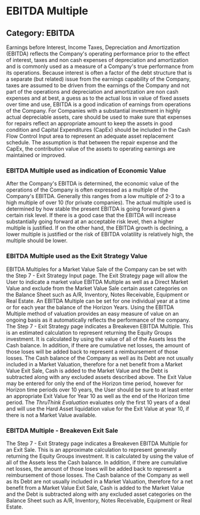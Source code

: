 # EBITDA Multiple
## Category: EBITDA
Earnings before Interest, Income Taxes, Depreciation and Amortization (EBITDA) reflects the Company's operating performance prior to the effect of interest, taxes and non cash expenses of depreciation and amortization and is commonly used as a measure of a Company's true performance from its operations.
Because interest is often a factor of the debt structure that is a separate (but related) issue from the earnings capability of the Company, taxes are assumed to be driven from the earnings of the Company and not part of the operations and depreciation and amortization are non cash expenses and at best, a guess as to the actual loss in value of fixed assets over time and use, EBITDA is a good indication of earnings from operations of the Company.
For Companies with a substantial investment in highly actual depreciable assets, care should be used to make sure that expenses for repairs reflect an appropriate amount to keep the assets in good condition and Capital Expenditures (CapEx) should be included in the Cash Flow Control Input area to represent an adequate asset replacement schedule. The assumption is that between the repair expense and the CapEx, the contribution value of the assets to operating earnings are maintained or improved.
### EBITDA Multiple used as indication of Economic Value
After the Company's EBITDA is determined, the economic value of the operations  of the Company is often expressed as a multiple of the Company's EBITDA. Generally this ranges from a low multiple of 2-3 to a high multiple of over 10 (for private companies). The actual multiple used is determined by how stable the present EBITDA is going forward given a certain risk level. If there is a good case that the EBITDA will increase substantially going forward at an acceptable risk level, then a higher multiple is justified. If on the other hand, the EBITDA growth is declining, a lower multiple is justified or the risk of EBITDA volatility is relatively high, the multiple should be lower.
### EBITDA Multiple used as the Exit Strategy Value
EBITDA Multiples for a Market Value Sale of the Company can be set with the Step 7 - Exit Strategy Input page. The Exit Strategy page will allow the User to indicate a market value EBITDA Multiple as well as a Direct Market Value and exclude from the Market Value Sale certain asset categories on the Balance Sheet such as A/R, Inventory, Notes Receivable, Equipment or Real Estate.
An EBITDA Multiple can be set for one individual year at a time or for each year the balance of the Horizon Years. Using the EBITDA Multiple method of valuation provides an easy measure of value on an ongoing basis as it automatically reflects the performance of the company.
The Step 7 - Exit Strategy page indicates a Breakeven EBITDA Multiple. This is an estimated calculation to represent returning the Equity Groups investment. It is calculated by using the value of all of the Assets less the Cash balance. In addition, if there are cumulative net losses, the amount of those loses will be added back to represent a reimbursement of those losses.
The Cash balance of the Company as well as its Debt are not usually included in a Market Valuation, therefore for a net benefit from a Market Value Exit Sale, Cash is added to the Market Value and the Debt is subtracted along with any excluded assets described above.
The Exit Value may be entered for only the end of the Horizon time period, however for Horizon time periods over 10 years, the User should be sure to at least enter an appropriate Exit Value for Year 10 as well as the end of the Horizon time period. The *ThruThink Evaluation* evaluates only the first 10 years of a deal and will use the Hard Asset liquidation value for the Exit Value at year 10, if there is not a Market Value available.
### EBITDA Multiple - Breakeven Exit Sale
The Step 7 - Exit Strategy page indicates a Breakeven EBITDA Multiple for an Exit Sale. This is an approximate calculation to represent generally returning the Equity Groups investment. It is calculated by using the value of all of the Assets less the Cash balance. In addition, if there are cumulative net losses, the amount of those loses will be added back to represent a reimbursement of those losses.
The Cash balance of the Company as well as its Debt are not usually included in a Market Valuation, therefore for a net benefit from a Market Value Exit Sale, Cash is added to the Market Value and the Debt is subtracted along with any excluded asset categories on the Balance Sheet such as A/R, Inventory, Notes Receivable, Equipment or Real Estate.
